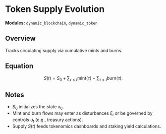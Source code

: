 # Token Supply Evolution

**Modules:** `dynamic_blockchain`, `dynamic_token`

## Overview

Tracks circulating supply via cumulative mints and burns.

## Equation

$$S(t) = S_0 + \sum_{\tau \le t} \text{mint}(\tau) - \sum_{\tau \le t} \text{burn}(\tau).$$

## Notes

- $S_0$ initializes the state $x_0$.
- Mint and burn flows may enter as disturbances $\xi_t$ or be governed by
  controls $u_t$ (e.g., treasury actions).
- Supply $S(t)$ feeds tokenomics dashboards and staking yield calculations.
